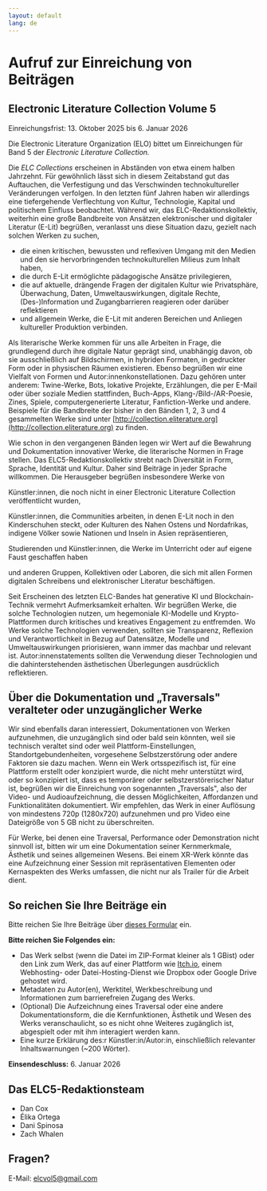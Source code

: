 ```yaml
---
layout: default
lang: de
---
```


# Aufruf zur Einreichung von Beiträgen

## Electronic Literature Collection Volume 5

Einreichungsfrist: 13. Oktober 2025 bis 6. Januar 2026

Die Electronic Literature Organization (ELO) bittet um Einreichungen für
Band 5 der *Electronic Literature Collection.*

Die *ELC Collections* erscheinen in Abständen von etwa einem halben
Jahrzehnt. Für gewöhnlich lässt sich in diesem Zeitabstand gut das
Auftauchen, die Verfestigung und das Verschwinden technokultureller
Veränderungen verfolgen. In den letzten fünf Jahren haben wir allerdings
eine tiefergehende Verflechtung von Kultur, Technologie, Kapital und
politischem Einfluss beobachtet. Während wir, das
ELC-Redaktionskollektiv, weiterhin eine große Bandbreite von Ansätzen
elektronischer und digitaler Literatur (E-Lit) begrüßen, veranlasst uns
diese Situation dazu, gezielt nach solchen Werken zu suchen,

- die einen kritischen, bewussten und reflexiven Umgang mit den Medien und
den sie hervorbringenden technokulturellen Milieus zum Inhalt haben,
- die durch E-Lit ermöglichte pädagogische Ansätze privilegieren,
- die auf aktuelle, drängende Fragen der digitalen Kultur wie
Privatsphäre, Überwachung, Daten, Umweltauswirkungen, digitale Rechte,
(Des-)Information und Zugangbarrieren reagieren oder darüber
reflektieren
- und allgemein Werke, die E-Lit mit anderen Bereichen und Anliegen
kultureller Produktion verbinden.

Als literarische Werke kommen für uns alle Arbeiten in Frage, die
grundlegend durch ihre digitale Natur geprägt sind, unabhängig davon, ob
sie ausschließlich auf Bildschirmen, in hybriden Formaten, in gedruckter
Form oder in physischen Räumen existieren. Ebenso begrüßen wir eine
Vielfalt von Formen und Autor:innenkonstellationen. Dazu gehören unter
anderem: Twine-Werke, Bots, lokative Projekte, Erzählungen, die per
E-Mail oder über soziale Medien stattfinden, Buch-Apps,
Klang-/Bild-/AR-Poesie, Zines, Spiele, computergenerierte Literatur,
Fanfiction-Werke und andere. Beispiele für die Bandbreite der bisher in
den Bänden 1, 2, 3 und 4 gesammelten Werke sind unter
[http://collection.eliterature.org](http://collection.eliterature.org)
zu finden.

Wie schon in den vergangenen Bänden legen wir Wert auf die Bewahrung und
Dokumentation innovativer Werke, die literarische Normen in Frage
stellen. Das ELC5-Redaktionskollektiv strebt nach Diversität in Form,
Sprache, Identität und Kultur. Daher sind Beiträge in jeder Sprache
willkommen. Die Herausgeber begrüßen insbesondere Werke von

Künstler:innen, die noch nicht in einer Electronic Literature Collection
veröffentlicht wurden,

Künstler:innen, die Communities arbeiten, in denen E-Lit noch in den
Kinderschuhen steckt, oder Kulturen des Nahen Ostens und Nordafrikas,
indigene Völker sowie Nationen und Inseln in Asien repräsentieren,

Studierenden und Künstler:innen, die Werke im Unterricht oder auf eigene
Faust geschaffen haben

und anderen Gruppen, Kollektiven oder Laboren, die sich mit allen Formen
digitalen Schreibens und elektronischer Literatur beschäftigen.

Seit Erscheinen des letzten ELC-Bandes hat generative KI und
Blockchain-Technik vermehrt Aufmerksamkeit erhalten. Wir begrüßen Werke,
die solche Technologien nutzen, um hegemoniale KI-Modelle und
Krypto-Plattformen durch kritisches und kreatives Engagement zu
entfremden. Wo Werke solche Technologien verwenden, sollten sie
Transparenz, Reflexion und Verantwortlichkeit in Bezug auf Datensätze,
Modelle und Umweltauswirkungen priorisieren, wann immer das machbar und
relevant ist. Autor:innenstatements sollten die Verwendung dieser
Technologien und die dahinterstehenden ästhetischen Überlegungen
ausdrücklich reflektieren.

## Über die Dokumentation und „Traversals" veralteter oder unzugänglicher Werke

Wir sind ebenfalls daran interessiert, Dokumentationen von Werken
aufzunehmen, die unzugänglich sind oder bald sein könnten, weil sie
technisch veraltet sind oder weil Plattform-Einstellungen,
Standortgebundenheiten, vorgesehene Selbstzerstörung oder andere
Faktoren sie dazu machen. Wenn ein Werk ortsspezifisch ist, für eine
Plattform erstellt oder konzipiert wurde, die nicht mehr unterstützt
wird, oder so konzipiert ist, dass es temporärer oder
selbstzerstörerischer Natur ist, begrüßen wir die Einreichung von
sogenannten „Traversals", also der Video- und Audioaufzeichnung, die
dessen Möglichkeiten, Affordanzen und Funktionalitäten dokumentiert. Wir
empfehlen, das Werk in einer Auflösung von mindestens 720p (1280x720)
aufzunehmen und pro Video eine Dateigröße von 5 GB nicht zu
überschreiten.

Für Werke, bei denen eine Traversal, Performance oder Demonstration
nicht sinnvoll ist, bitten wir um eine Dokumentation seiner
Kernmerkmale, Ästhetik und seines allgemeinen Wesens. Bei einem XR-Werk
könnte das eine Aufzeichnung einer Session mit repräsentativen Elementen
oder Kernaspekten des Werks umfassen, die nicht nur als Trailer für die
Arbeit dient.

## So reichen Sie Ihre Beiträge ein

Bitte reichen Sie Ihre Beiträge über [dieses Formular](https://forms.gle/Ftir1rj4NBoBBNJJA) ein.

**Bitte reichen Sie Folgendes ein:**

- Das Werk selbst (wenn die Datei im ZIP-Format kleiner als 1 GBist) oder
den Link zum Werk, das auf einer Plattform wie
[Itch.io](http://itch.io), einem Webhosting- oder
Datei-Hosting-Dienst wie Dropbox oder Google Drive gehostet wird.
- Metadaten zu Autor(en), Werktitel, Werkbeschreibung und Informationen
zum barrierefreien Zugang des Werks.
- (Optional) Die Aufzeichnung eines Traversal oder eine andere
Dokumentationsform, die die Kernfunktionen, Ästhetik und Wesen des Werks
veranschaulicht, so es nicht ohne Weiteres zugänglich ist, abgespielt
oder mit ihm interagiert werden kann.
- Eine kurze Erklärung des:r Künstler:in/Autor:in, einschließlich
relevanter Inhaltswarnungen (\~200 Wörter).

**Einsendeschluss:** 6. Januar 2026

## Das ELC5-Redaktionsteam

- Dan Cox
- Élika Ortega
- Dani Spinosa
- Zach Whalen

## Fragen?

E-Mail: [elcvol5@gmail.com](mailto:elcvol5@gmail.com)
